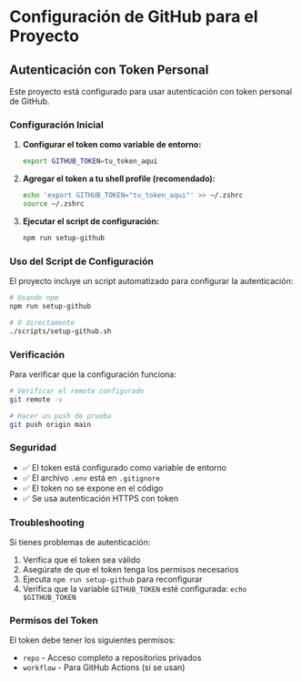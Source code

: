 # Configuración de GitHub para el Proyecto

## Autenticación con Token Personal

Este proyecto está configurado para usar autenticación con token personal de GitHub.

### Configuración Inicial

1. **Configurar el token como variable de entorno:**
   ```bash
   export GITHUB_TOKEN=tu_token_aqui
   ```

2. **Agregar el token a tu shell profile (recomendado):**
   ```bash
   echo 'export GITHUB_TOKEN="tu_token_aqui"' >> ~/.zshrc
   source ~/.zshrc
   ```

3. **Ejecutar el script de configuración:**
   ```bash
   npm run setup-github
   ```

### Uso del Script de Configuración

El proyecto incluye un script automatizado para configurar la autenticación:

```bash
# Usando npm
npm run setup-github

# O directamente
./scripts/setup-github.sh
```

### Verificación

Para verificar que la configuración funciona:

```bash
# Verificar el remote configurado
git remote -v

# Hacer un push de prueba
git push origin main
```

### Seguridad

- ✅ El token está configurado como variable de entorno
- ✅ El archivo `.env` está en `.gitignore`
- ✅ El token no se expone en el código
- ✅ Se usa autenticación HTTPS con token

### Troubleshooting

Si tienes problemas de autenticación:

1. Verifica que el token sea válido
2. Asegúrate de que el token tenga los permisos necesarios
3. Ejecuta `npm run setup-github` para reconfigurar
4. Verifica que la variable `GITHUB_TOKEN` esté configurada: `echo $GITHUB_TOKEN`

### Permisos del Token

El token debe tener los siguientes permisos:
- `repo` - Acceso completo a repositorios privados
- `workflow` - Para GitHub Actions (si se usan) 